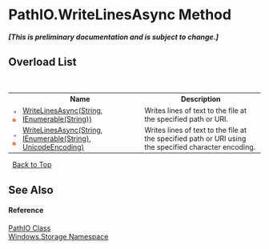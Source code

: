 # PathIO.WriteLinesAsync Method 
 _**\[This is preliminary documentation and is subject to change.\]**_


## Overload List
&nbsp;<table><tr><th></th><th>Name</th><th>Description</th></tr><tr><td>![Public method](media/pubmethod.gif "Public method")![Static member](media/static.gif "Static member")</td><td><a href="M_Windows_Storage_PathIO_WriteLinesAsync">WriteLinesAsync(String, IEnumerable(String))</a></td><td>
Writes lines of text to the file at the specified path or URI.</td></tr><tr><td>![Public method](media/pubmethod.gif "Public method")![Static member](media/static.gif "Static member")</td><td><a href="M_Windows_Storage_PathIO_WriteLinesAsync_1">WriteLinesAsync(String, IEnumerable(String), UnicodeEncoding)</a></td><td>
Writes lines of text to the file at the specified path or URI using the specified character encoding.</td></tr></table>&nbsp;
<a href="#pathio.writelinesasync-method">Back to Top</a>

## See Also


#### Reference
<a href="T_Windows_Storage_PathIO">PathIO Class</a><br /><a href="N_Windows_Storage">Windows.Storage Namespace</a><br />